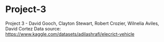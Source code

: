 # Project-3
Project 3 - David Gooch, Clayton Stewart, Robert Crozier, Wilnelia Aviles, David Cortez
Data source: https://www.kaggle.com/datasets/adilashrafi/elecrict-vehicle
